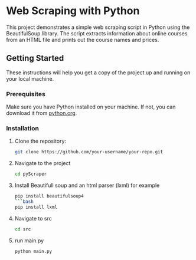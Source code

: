 # Web Scraping with Python

This project demonstrates a simple web scraping script in Python using the BeautifulSoup library. The script extracts information about online courses from an HTML file and prints out the course names and prices.

## Getting Started

These instructions will help you get a copy of the project up and running on your local machine.

### Prerequisites

Make sure you have Python installed on your machine. If not, you can download it from [python.org](https://www.python.org/).

### Installation

1. Clone the repository:

   ```bash
   git clone https://github.com/your-username/your-repo.git
2. Navigate to the project
   ```bash
   cd pyScraper
3. Install Beautifull soup and an html parser (lxml) for example
   ```bash
   pip install beautifulsoup4
   ```bash
   pip install lxml

4. Navigate to src
   ```bash
   cd src
5. run main.py
   ```bash
   python main.py
   
   